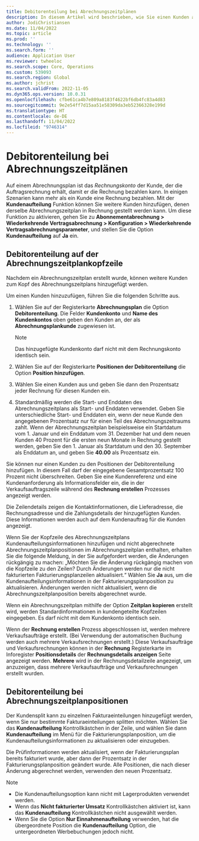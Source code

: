 ```yaml
---
title: Debitorenteilung bei Abrechnungszeitplänen
description: In diesem Artikel wird beschrieben, wie Sie einen Kunden aufteilen, wenn die Abonnementabrechnung verwendet wird.
author: JodiChristiansen
ms.date: 11/04/2022
ms.topic: article
ms.prod: ''
ms.technology: ''
ms.search.form: ''
audience: Application User
ms.reviewer: twheeloc
ms.search.scope: Core, Operations
ms.custom: 539093
ms.search.region: Global
ms.author: jchrist
ms.search.validFrom: 2022-11-05
ms.dyn365.ops.version: 10.0.31
ms.openlocfilehash: cfbe61ca4b7e809a8183f4622bf6db4fc83a4d83
ms.sourcegitcommit: 9e2e54ff7d15aa51e58309da3eb52366328e199d
ms.translationtype: HT
ms.contentlocale: de-DE
ms.lasthandoff: 11/04/2022
ms.locfileid: "9746314"
---
```

# <a name="customer-split-on-billing-schedules"></a>Debitorenteilung bei Abrechnungszeitplänen

Auf einem Abrechnungsplan ist das *Rechnungskonto* der Kunde, der die Auftragsrechnung erhält, damit er die Rechnung bezahlen kann. In einigen Szenarien kann mehr als ein Kunde eine Rechnung bezahlen. Mit der **Kundenaufteilung** Funktion können Sie weitere Kunden hinzufügen, denen derselbe Abrechnungszeitplan in Rechnung gestellt werden kann. Um diese Funktion zu aktivieren, gehen Sie zu **Abonnementabrechnung \> Wiederkehrende Vertragsabrechnung \> Konfiguration \> Wiederkehrende Vertragsabrechnungsparameter**, und stellen Sie die Option **Kundenaufteilung** auf **Ja** ein.

## <a name="customer-split-on-the-billing-schedule-header"></a>Debitorenteilung auf der Abrechnungszeitplankopfzeile

Nachdem ein Abrechnungszeitplan erstellt wurde, können weitere Kunden zum Kopf des Abrechnungszeitplans hinzugefügt werden.

Um einen Kunden hinzuzufügen, führen Sie die folgenden Schritte aus.

1. Wählen Sie auf der Registerkarte **Abrechnungsplan** die Option **Debitorenteilung**. Die Felder **Kundenkonto** und **Name des Kundenkontos** oben geben den Kunden an, der als **Abrechnungsplankunde** zugewiesen ist.

    > [!NOTE]
    > Das hinzugefügte Kundenkonto darf nicht mit dem Rechnungskonto identisch sein.

2. Wählen Sie auf der Registerkarte **Positionen der Debitorenteilung** die Option **Position hinzufügen**.
3. Wählen Sie einen Kunden aus und geben Sie dann den Prozentsatz jeder Rechnung für diesen Kunden ein.
4. Standardmäßig werden die Start- und Enddaten des Abrechnungszeitplans als Start- und Enddaten verwendet. Geben Sie unterschiedliche Start- und Enddaten ein, wenn der neue Kunde den angegebenen Prozentsatz nur für einen Teil des Abrechnungszeitraums zahlt. Wenn der Abrechnungszeitplan beispielsweise ein Startdatum vom 1. Januar und ein Enddatum vom 31. Dezember hat und dem neuen Kunden 40 Prozent für die ersten neun Monate in Rechnung gestellt werden, geben Sie den 1. Januar als Startdatum und den 30. September als Enddatum an, und geben Sie **40.00** als Prozentsatz ein.

Sie können nur einen Kunden zu den Positionen der Debitorenteilung hinzufügen. In diesem Fall darf der eingegebene Gesamtprozentsatz 100 Prozent nicht überschreiten. Geben Sie eine Kundenreferenz und eine Kundenanforderung als Informationsfelder ein, die in der Verkaufsauftragszeile während des **Rechnung erstellen** Prozesses angezeigt werden.

Die Zeilendetails zeigen die Kontaktinformationen, die Lieferadresse, die Rechnungsadresse und die Zahlungsdetails der hinzugefügten Kunden. Diese Informationen werden auch auf dem Kundenauftrag für die Kunden angezeigt.

Wenn Sie der Kopfzeile des Abrechnungszeitplans Kundenaufteilungsinformationen hinzufügen und nicht abgerechnete Abrechnungszeitplanpositionen im Abrechnungszeitplan enthalten, erhalten Sie die folgende Meldung, in der Sie aufgefordert werden, die Änderungen rückgängig zu machen: „Möchten Sie die Änderung rückgängig machen von die Kopfzeile zu den Zeilen? Durch Änderungen werden nur die nicht fakturierten Fakturierungsplanzeilen aktualisiert.“ Wählen Sie **Ja** aus, um die Kundenaufteilungsinformationen in der Fakturierungsplanposition zu aktualisieren. Änderungen werden nicht aktualisiert, wenn die Abrechnungszeitplanposition bereits abgerechnet wurde.

Wenn ein Abrechnungszeitplan mithilfe der Option **Zeitplan kopieren** erstellt wird, werden Standardinformationen in kundengeteilte Kopfzeilen eingegeben. Es darf nicht mit dem Kundenkonto identisch sein.

Wenn der **Rechnung erstellen** Prozess abgeschlossen ist, werden mehrere Verkaufsaufträge erstellt. (Bei Verwendung der automatischen Buchung werden auch mehrere Verkaufsrechnungen erstellt.) Diese Verkaufsaufträge und Verkaufsrechnungen können in der **Rechnung** Registerkarte im Inforegister **Positionsdetails** der **Rechnungsdetails anzeigen** Seite angezeigt werden. **Mehrere** wird in der Rechnungsdetailzeile angezeigt, um anzuzeigen, dass mehrere Verkaufsaufträge und Verkaufsrechnungen erstellt wurden.

## <a name="customer-split-on-billing-schedule-lines"></a>Debitorenteilung bei Abrechnungszeitplanpositionen

Der Kundensplit kann zu einzelnen Fakturaeinteilungen hinzugefügt werden, wenn Sie nur bestimmte Fakturaeinteilungen splitten möchten. Wählen Sie das **Kundenaufteilung** Kontrollkästchen in der Zeile, und wählen Sie dann **Kundenaufteilung** im Menü für die Fakturierungsplanposition, um die Kundenaufteilungsinformationen zu aktualisieren oder einzugeben.

Die Prüfinformationen werden aktualisiert, wenn der Fakturierungsplan bereits fakturiert wurde, aber dann der Prozentsatz in der Fakturierungsplanposition geändert wurde. Alle Positionen, die nach dieser Änderung abgerechnet werden, verwenden den neuen Prozentsatz.

> [!NOTE]
> - Die Kundenaufteilungsoption kann nicht mit Lagerprodukten verwendet werden.
> - Wenn das **Nicht fakturierter Umsatz** Kontrollkästchen aktiviert ist, kann das **Kundenaufteilung** Kontrollkästchen nicht ausgewählt werden.
> - Wenn Sie die Option **Nur Einnahmenaufteilung** verwenden, hat die übergeordnete Position die **Kundenaufteilung** Option, die untergeordneten Werbebuchungen jedoch nicht.
